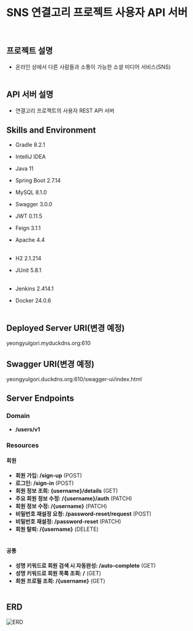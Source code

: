 # SNS 연결고리 프로젝트 사용자 API 서버

<br>

## 프로젝트 설명

- 온라인 상에서 다른 사람들과 소통이 가능한 소셜 미디어 서비스(SNS)
  <br><br>

## API 서버 설명
- 연결고리 프로젝트의 사용자 REST API 서버

## Skills and Environment

- Gradle 8.2.1
- IntelliJ IDEA
- Java 11
- Spring Boot 2.7.14
- MySQL 8.1.0
- Swagger 3.0.0
- JWT 0.11.5
- Feign 3.1.1
- Apache 4.4
  <br><br>

- H2 2.1.214
- JUnit 5.8.1
  <br><br>

- Jenkins 2.414.1
- Docker 24.0.6
  <br><br>

## Deployed Server URI(변경 예정)
yeongyulgori.myduckdns.org:610

## Swagger URI(변경 예정)
yeongyulgori.duckdns.org:610/swagger-ui/index.html

## Server Endpoints

### Domain
- **/users/v1**

### Resources

#### 회원

- **회원 가입: /sign-up** (POST)
- **로그인: /sign-in** (POST)
- **회원 정보 조회: {username}/details** (GET) 
- **주요 회원 정보 수정: /{username}/auth** (PATCH)
- **회원 정보 수정: /{username}** (PATCH)
- **비밀번호 재설정 요청: /password-reset/request** (POST)
- **비밀번호 재설정: /password-reset** (PATCH)
- **회원 탈퇴: /{username}** (DELETE)
  <br><br>

#### 공통

- **성명 키워드로 회원 검색 시 자동완성: /auto-complete** (GET)
- **성명 키워드로 회원 목록 조회: /** (GET)
- **회원 프로필 조회: /{username}** (GET)
  <br><br>

## ERD

![ERD](https://github.com/hellmir/yeongyulgori/assets/128391669/8ec1f0da-f845-4a31-ab7e-2b0b4d9afba2)
